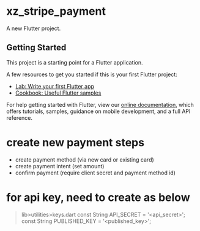 # xz_stripe_payment

A new Flutter project.

## Getting Started

This project is a starting point for a Flutter application.

A few resources to get you started if this is your first Flutter project:

-   [Lab: Write your first Flutter app](https://flutter.dev/docs/get-started/codelab)
-   [Cookbook: Useful Flutter samples](https://flutter.dev/docs/cookbook)

For help getting started with Flutter, view our
[online documentation](https://flutter.dev/docs), which offers tutorials,
samples, guidance on mobile development, and a full API reference.

# create new payment steps

-   create payment method (via new card or existing card)
-   create payment intent (set amount)
-   confirm payment (require client secret and payment method id)

# for api key, need to create as below

> lib>utilities>keys.dart
> const String API_SECRET = '<api_secret>';
> const String PUBLISHED_KEY = '<published_key>';
